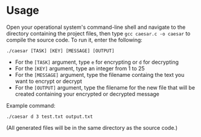 # Usage
Open your operational system's command-line shell and navigate to the directory containing the project files, then type `gcc caesar.c -o caesar` to compile the source code. To run it, enter the following:

    ./caesar [TASK] [KEY] [MESSAGE] [OUTPUT]

- For the `[TASK]` argument, type `e` for encrypting or `d` for decrypting
- For the `[KEY]` argument, type an integer from 1 to 25
- For the `[MESSAGE]` argument, type the filename containg the text you want to encrypt or decrypt
- For the `[OUTPUT]` argument, type the filename for the new file that will be created containing your encrypted or decrypted message

Example command:

    ./caesar d 3 test.txt output.txt
    
(All generated files will be in the same directory as the source code.)
